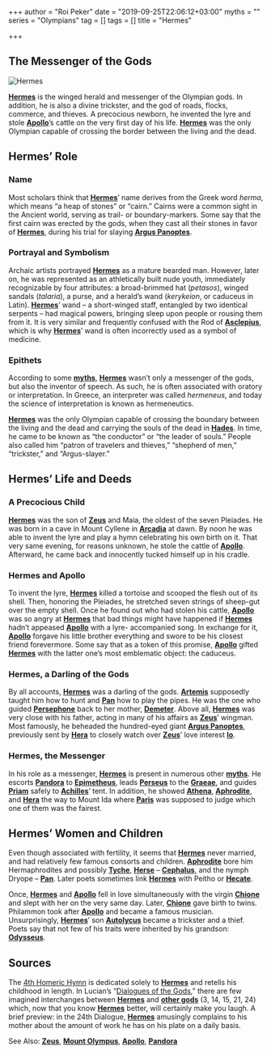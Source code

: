 +++
author = "Roi Peker"
date = "2019-09-25T22:06:12+03:00"
myths = ""
series = "Olympians"
tag = []
tags = []
title = "Hermes"

+++
## The Messenger of the Gods

  
![Hermes](https://www.greekmythology.com/images/mythology/hermes_10.jpg)

[**Hermes**](https://www.greekmythology.com/Olympians/Hermes/hermes.html "Hermes") is the winged herald and messenger of the Olympian gods. In addition, he is also a divine trickster, and the god of roads, flocks, commerce, and thieves. A precocious newborn, he invented the lyre and stole [**Apollo**](https://www.greekmythology.com/Olympians/Apollo/apollo.html "Apollo")’s cattle on the very first day of his life. [**Hermes**](https://www.greekmythology.com/Olympians/Hermes/hermes.html "Hermes") was the only Olympian capable of crossing the border between the living and the dead.

## **Hermes’ Role**

### **Name**

Most scholars think that [**Hermes**](https://www.greekmythology.com/Olympians/Hermes/hermes.html "Hermes")’ name derives from the Greek word _herma_, which means “a heap of stones” or “cairn.” Cairns were a common sight in the Ancient world, serving as trail- or boundary-markers. Some say that the first cairn was erected by the gods, when they cast all their stones in favor of [**Hermes**](https://www.greekmythology.com/Olympians/Hermes/hermes.html "Hermes"), during his trial for slaying [**Argus Panoptes**](https://www.greekmythology.com/Myths/Creatures/Argus_Panoptes/argus_panoptes.html "Argus Panoptes").

### **Portrayal and Symbolism**

Archaic artists portrayed [**Hermes**](https://www.greekmythology.com/Olympians/Hermes/hermes.html "Hermes") as a mature bearded man. However, later on, he was represented as an athletically built nude youth, immediately recognizable by four attributes: a broad-brimmed hat (_petasos_), winged sandals (_talaria_), a purse, and a herald’s wand (_kerykeion_, or caduceus in Latin). [**Hermes**](https://www.greekmythology.com/Olympians/Hermes/hermes.html "Hermes")’ wand – a short-winged staff, entangled by two identical serpents – had magical powers, bringing sleep upon people or rousing them from it. It is very similar and frequently confused with the Rod of [**Asclepius**](https://www.greekmythology.com/Other_Gods/Asclepius/asclepius.html "Asclepius"), which is why [**Hermes**](https://www.greekmythology.com/Olympians/Hermes/hermes.html "Hermes")’ wand is often incorrectly used as a symbol of medicine.

### **Epithets**

According to some [**myths**](https://www.greekmythology.com/Myths/myths.html "Myths"), [**Hermes**](https://www.greekmythology.com/Olympians/Hermes/hermes.html "Hermes") wasn’t only a messenger of the gods, but also the inventor of speech. As such, he is often associated with oratory or interpretation. In Greece, an interpreter was called _hermeneus_, and today the science of interpretation is known as hermeneutics.

[**Hermes**](https://www.greekmythology.com/Olympians/Hermes/hermes.html "Hermes") was the only Olympian capable of crossing the boundary between the living and the dead and carrying the souls of the dead in [**Hades**](https://www.greekmythology.com/Olympians/Hades/hades.html "Hades"). In time, he came to be known as “the conductor” or “the leader of souls.” People also called him “patron of travelers and thieves,” “shepherd of men,” “trickster,” and “Argus-slayer.”

## **Hermes’ Life and Deeds**

### **A Precocious Child**

[**Hermes**](https://www.greekmythology.com/Olympians/Hermes/hermes.html "Hermes") was the son of [**Zeus**](https://www.greekmythology.com/Olympians/Zeus/zeus.html "Zeus") and Maia, the oldest of the seven Pleiades. He was born in a cave in Mount Cyllene in [**Arcadia**](https://www.greekmythology.com/Myths/Places/Arcadia/arcadia.html "Arcadia") at dawn. By noon he was able to invent the lyre and play a hymn celebrating his own birth on it. That very same evening, for reasons unknown, he stole the cattle of [**Apollo**](https://www.greekmythology.com/Olympians/Apollo/apollo.html "Apollo"). Afterward, he came back and innocently tucked himself up in his cradle.

### **Hermes and Apollo**

To invent the lyre, [**Hermes**](https://www.greekmythology.com/Olympians/Hermes/hermes.html "Hermes") killed a tortoise and scooped the flesh out of its shell. Then, honoring the Pleiades, he stretched seven strings of sheep-gut over the empty shell. Once he found out who had stolen his cattle, [**Apollo**](https://www.greekmythology.com/Olympians/Apollo/apollo.html "Apollo") was so angry at [**Hermes**](https://www.greekmythology.com/Olympians/Hermes/hermes.html "Hermes") that bad things might have happened if [**Hermes**](https://www.greekmythology.com/Olympians/Hermes/hermes.html "Hermes") hadn’t appeased [**Apollo**](https://www.greekmythology.com/Olympians/Apollo/apollo.html "Apollo") with a lyre- accompanied song. In exchange for it, [**Apollo**](https://www.greekmythology.com/Olympians/Apollo/apollo.html "Apollo") forgave his little brother everything and swore to be his closest friend forevermore. Some say that as a token of this promise, [**Apollo**](https://www.greekmythology.com/Olympians/Apollo/apollo.html "Apollo") gifted [**Hermes**](https://www.greekmythology.com/Olympians/Hermes/hermes.html "Hermes") with the latter one’s most emblematic object: the caduceus.

### **Hermes, a Darling of the Gods**

By all accounts, [**Hermes**](https://www.greekmythology.com/Olympians/Hermes/hermes.html "Hermes") was a darling of the gods. [**Artemis**](https://www.greekmythology.com/Olympians/Artemis/artemis.html "Artemis") supposedly taught him how to hunt and [**Pan**](https://www.greekmythology.com/Other_Gods/Pan/pan.html "Pan") how to play the pipes. He was the one who guided [**Persephone**](https://www.greekmythology.com/Other_Gods/Persephone/persephone.html "Persephone") back to her mother, [**Demeter**](https://www.greekmythology.com/Other_Gods/Demeter/demeter.html "Demeter"). Above all, [**Hermes**](https://www.greekmythology.com/Olympians/Hermes/hermes.html "Hermes") was very close with his father, acting in many of his affairs as [**Zeus**](https://www.greekmythology.com/Olympians/Zeus/zeus.html "Zeus")’ wingman. Most famously, he beheaded the hundred-eyed giant [**Argus Panoptes**](https://www.greekmythology.com/Myths/Creatures/Argus_Panoptes/argus_panoptes.html "Argus Panoptes"), previously sent by [**Hera**](https://www.greekmythology.com/Olympians/Hera/hera.html "Hera") to closely watch over [**Zeus**](https://www.greekmythology.com/Olympians/Zeus/zeus.html "Zeus")’ love interest [**Io**](https://www.greekmythology.com/Myths/The_Myths/Zeus's_Lovers/Io/io.html "Io").

### **Hermes, the Messenger**

In his role as a messenger, [**Hermes**](https://www.greekmythology.com/Olympians/Hermes/hermes.html "Hermes") is present in numerous other [**myths**](https://www.greekmythology.com/Myths/myths.html "Myths"). He escorts [**Pandora**](https://www.greekmythology.com/Myths/Mortals/Pandora/pandora.html "Pandora") to [**Epimetheus**](https://www.greekmythology.com/Titans/Epimetheus/epimetheus.html "Epimetheus"), leads [**Perseus**](https://www.greekmythology.com/Myths/Heroes/Perseus/perseus.html "Perseus") to the [**Graeae**](https://www.greekmythology.com/Myths/Monsters/Graeae/graeae.html "Graeae"), and guides [**Priam**](https://www.greekmythology.com/Myths/Mortals/Priam/priam.html "Priam") safely to [**Achilles**](https://www.greekmythology.com/Myths/Heroes/Achilles/achilles.html "Achilles")’ tent. In addition, he showed [**Athena**](https://www.greekmythology.com/Olympians/Athena/athena.html "Athena"), [**Aphrodite**](https://www.greekmythology.com/Olympians/Aphrodite/aphrodite.html "Aphrodite"), and [**Hera**](https://www.greekmythology.com/Olympians/Hera/hera.html "Hera") the way to Mount Ida where [**Paris**](https://www.greekmythology.com/Myths/Mortals/Paris/paris.html "Paris") was supposed to judge which one of them was the fairest.

## **Hermes’ Women and Children**

Even though associated with fertility, it seems that [**Hermes**](https://www.greekmythology.com/Olympians/Hermes/hermes.html "Hermes") never married, and had relatively few famous consorts and children. [**Aphrodite**](https://www.greekmythology.com/Olympians/Aphrodite/aphrodite.html "Aphrodite") bore him Hermaphrodites and possibly [**Tyche**](https://www.greekmythology.com/Other_Gods/Tyche/tyche.html "Tyche"), [**Herse**](https://www.greekmythology.com/Myths/Mortals/Herse/herse.html "Herse") – [**Cephalus**](https://www.greekmythology.com/Myths/Mortals/Cephalus/cephalus.html "Cephalus"), and the nymph Dryope – [**Pan**](https://www.greekmythology.com/Other_Gods/Pan/pan.html "Pan"). Later poets sometimes link [**Hermes**](https://www.greekmythology.com/Olympians/Hermes/hermes.html "Hermes") with Peitho or [**Hecate**](https://www.greekmythology.com/Other_Gods/Hecate/hecate.html "Hecate").

Once, [**Hermes**](https://www.greekmythology.com/Olympians/Hermes/hermes.html "Hermes") and [**Apollo**](https://www.greekmythology.com/Olympians/Apollo/apollo.html "Apollo") fell in love simultaneously with the virgin [**Chione**](https://www.greekmythology.com/Other_Gods/Minor_Gods/Chione/chione.html "Chione") and slept with her on the very same day. Later, [**Chione**](https://www.greekmythology.com/Other_Gods/Minor_Gods/Chione/chione.html "Chione") gave birth to twins. Philammon took after [**Apollo**](https://www.greekmythology.com/Olympians/Apollo/apollo.html "Apollo") and became a famous musician. Unsurprisingly, [**Hermes**](https://www.greekmythology.com/Olympians/Hermes/hermes.html "Hermes")’ son [**Autolycus**](https://www.greekmythology.com/Myths/Mortals/Autolycus/autolycus.html "Autolycus") became a trickster and a thief. Poets say that not few of his traits were inherited by his grandson: [**Odysseus**](https://www.greekmythology.com/Myths/Heroes/Odysseus/odysseus.html "Odysseus").

## **Sources**

The [4th Homeric Hymn](http://www.perseus.tufts.edu/hopper/text?doc=HH%204) is dedicated solely to [**Hermes**](https://www.greekmythology.com/Olympians/Hermes/hermes.html "Hermes") and retells his childhood in length. In Lucian’s “[Dialogues of the Gods](https://ebooks.adelaide.edu.au/l/lucian/works/chapter7.html),” there are few imagined interchanges between [**Hermes**](https://www.greekmythology.com/Olympians/Hermes/hermes.html "Hermes") and [**other gods**](https://www.greekmythology.com/Other_Gods/other_gods.html "Other Gods") (3, 14, 15, 21, 24) which, now that you know [**Hermes**](https://www.greekmythology.com/Olympians/Hermes/hermes.html "Hermes") better, will certainly make you laugh. A brief preview: in the 24th Dialogue, [**Hermes**](https://www.greekmythology.com/Olympians/Hermes/hermes.html "Hermes") amusingly complains to his mother about the amount of work he has on his plate on a daily basis.

See Also: [**Zeus**](https://www.greekmythology.com/Olympians/Zeus/zeus.html "Zeus"), [**Mount Olympus**](https://www.greekmythology.com/Myths/Places/Mount_Olympus/mount_olympus.html "Mount Olympus"), [**Apollo**](https://www.greekmythology.com/Olympians/Apollo/apollo.html "Apollo"), [**Pandora**](https://www.greekmythology.com/Myths/Mortals/Pandora/pandora.html "Pandora")
